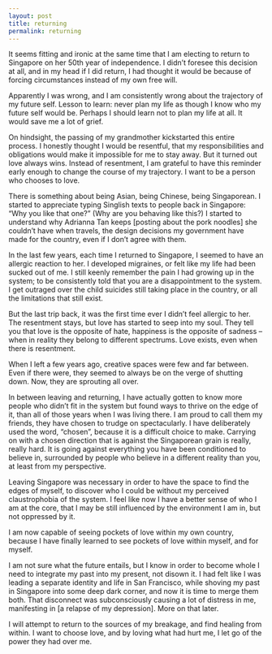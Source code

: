 ```yaml
---
layout: post
title: returning 
permalink: returning
---
```

It seems fitting and ironic at the same time that I am electing to return to Singapore on her 50th year of independence. I didn’t foresee this decision at all, and in my head if I did return, I had thought it would be because of forcing circumstances instead of my own free will.

Apparently I was wrong, and I am consistently wrong about the trajectory of my future self. Lesson to learn: never plan my life as though I know who my future self would be. Perhaps I should learn not to plan my life at all. It would save me a lot of grief. 

On hindsight, the passing of my grandmother kickstarted this entire process. I honestly thought I would be resentful, that my responsibilities and obligations would make it impossible for me to stay away. But it turned out love always wins. Instead of resentment, I am grateful to have this reminder early enough to change the course of my trajectory. I want to be a person who chooses to love. 

There is something about being Asian, being Chinese, being Singaporean. I started to appreciate typing Singlish texts to people back in Singapore: “Why you like that one?” (Why are you behaving like this?) I started to understand why Adrianna Tan keeps [posting about the pork noodles] she couldn’t have when travels, the design decisions my government have made for the country, even if I don’t agree with them. 

In the last few years, each time I returned to Singapore, I seemed to have an allergic reaction to her. I developed migraines, or felt like my life had been sucked out of me. I still keenly remember the pain I had growing up in the system; to be consistently told that you are a disappointment to the system. I get outraged over the child suicides still taking place in the country, or all the limitations that still exist.

But the last trip back, it was the first time ever I didn’t feel allergic to her. The resentment stays, but love has started to seep into my soul. They tell you that love is the opposite of hate, happiness is the opposite of sadness – when in reality they belong to different spectrums. Love exists, even when there is resentment. 

When I left a few years ago, creative spaces were few and far between. Even if there were, they seemed to always be on the verge of shutting down. Now, they are sprouting all over.

In between leaving and returning, I have actually gotten to know more people who didn’t fit in the system but found ways to thrive on the edge of it, than all of those years when I was living there. I am proud to call them my friends, they have chosen to trudge on spectacularly. I have deliberately used the word, “chosen”, because it is a difficult choice to make. Carrying on with a chosen direction that is against the Singaporean grain is really, really hard. It is going against everything you have been conditioned to believe in, surrounded by people who believe in a different reality than you, at least from my perspective.

Leaving Singapore was necessary in order to have the space to find the edges of myself, to discover who I could be without my perceived claustrophobia of the system. I feel like now I have a better sense of who I am at the core, that I may be still influenced by the environment I am in, but not oppressed by it. 

I am now capable of seeing pockets of love within my own country, because I have finally learned to see pockets of love within myself, and for myself.

I am not sure what the future entails, but I know in order to become whole I need to integrate my past into my present, not disown it. I had felt like I was leading a separate identity and life in San Francisco, while shoving my past in Singapore into some deep dark corner, and now it is time to merge them both. That disconnect was subconsciously causing a lot of distress in me, manifesting in [a relapse of my depression]. More on that later.

I will attempt to return to the sources of my breakage, and find healing from within. I want to choose love, and by loving what had hurt me, I let go of the power they had over me.
